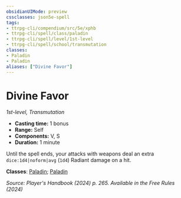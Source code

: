 ```yaml
---
obsidianUIMode: preview
cssclasses: json5e-spell
tags:
- ttrpg-cli/compendium/src/5e/xphb
- ttrpg-cli/spell/class/paladin
- ttrpg-cli/spell/level/1st-level
- ttrpg-cli/spell/school/transmutation
classes:
- Paladin
- Paladin
aliases: ["Divine Favor"]
---
```

# Divine Favor
*1st-level, Transmutation*  

- **Casting time:** 1 bonus
- **Range:** Self
- **Components:** V, S
- **Duration:** 1 minute

Until the spell ends, your attacks with weapons deal an extra `dice:1d4|noform|avg` (`1d4`) Radiant damage on a hit.

**Classes**: [Paladin](list-spells-classes-paladin); [Paladin](list-spells-classes-paladin)

*Source: Player's Handbook (2024) p. 265. Available in the Free Rules (2024)*